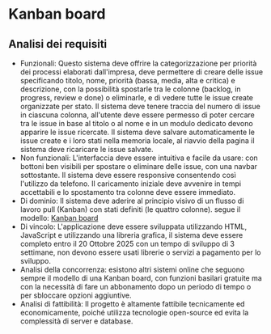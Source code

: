 # Kanban board

## Analisi dei requisiti
- Funzionali: Questo sistema deve offrire la categorizzazione per priorità dei processi elaborati dall'impresa, deve permettere di creare delle issue specificando titolo, nome, priorità (bassa, media, alta e critica) e descrizione, con la possibilità spostarle tra le colonne (backlog, in progress, review e done) o eliminarle, e di vedere tutte le issue create organizzate per stato. Il sistema deve tenere traccia del numero di issue in ciascuna colonna, all'utente deve essere permesso di poter cercare tra le issue in base al titolo o al nome e in un modulo dedicato devono apparire le issue ricercate. Il sistema deve salvare automaticamente le issue create e i loro stati nella memoria locale, al riavvio della pagina il sistema deve ricaricare le issue salvate.
- Non funzionali: L'interfaccia deve essere intuitiva e facile da usare: con bottoni ben visibili per spostare o eliminare delle issue, con una navbar sottostante. Il sistema deve essere responsive consentendo così l'utilizzo da telefono. Il caricamento iniziale deve avvenire in tempi accettabili e lo spostamento tra colonne deve essere immediato.
- Di dominio: Il sistema deve aderire al principio visivo di un flusso di lavoro pull (Kanban) con stati definiti (le quattro colonne). segue il modello: [Kanban board](https://en.wikipedia.org/wiki/Kanban_board)
- Di vincolo: L'applicazione deve essere sviluppata utilizzando HTML, JavaScript e utilizzando una libreria grafica, il sistema deve essere completo entro il 20 Ottobre 2025 con un tempo di sviluppo di 3 settimane, non devono essere usati librerie o servizi a pagamento per lo sviluppo.
- Analisi della concorrenza: esistono altri sistemi online che seguono sempre il modello di una Kanban board, con funzioni basilari gratuite ma con la necessità di fare un abbonamento dopo un periodo di tempo o per sbloccare opzioni aggiuntive.
- Analisi di fattibilità: Il progetto è altamente fattibile tecnicamente ed economicamente, poiché utilizza tecnologie open-source ed evita la complessità di server e database. 

